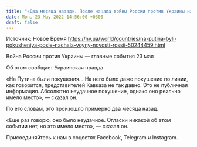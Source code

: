 ```yaml
---
title: "«Два месяца назад». После начала войны России против Украины на Путина были покушения — Буданов"
date: Mon, 23 May 2022 14:56:00 +0300
draft: false
---
```

Источник: Новое Время https://nv.ua/world/countries/na-putina-byli-pokusheniya-posle-nachala-voyny-novosti-rossii-50244459.html


Война России против Украины — главные события 23 мая

Об этом сообщает Украинская правда.

«На Путина были покушения… На него было даже покушение по линии, как говорится, представителей Кавказа не так давно. Это не публичная информация. Абсолютно неудачное покушение, однако оно реально имело место», — сказал он.

По его словам, это произошло примерно два месяца назад.

«Еще раз говорю, оно было неудачное. Огласки никакой об этом событии нет, но это имело место», — сказал он.

Присоединяйтесь к нам в соцсетях Facebook, Telegram и Instagram.
